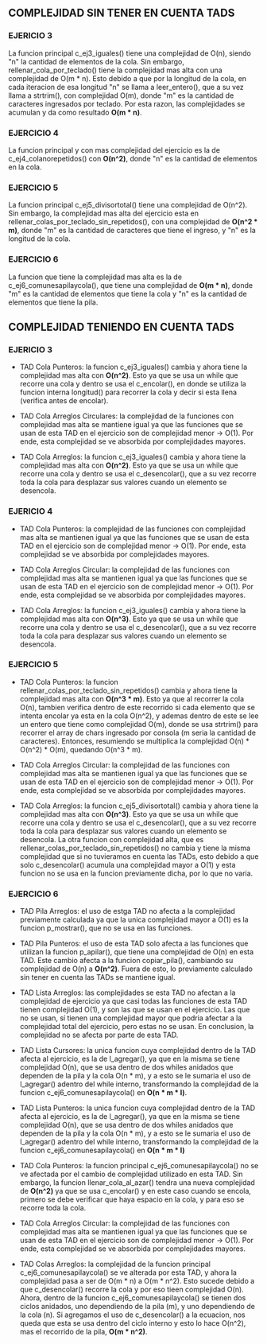 ## COMPLEJIDAD SIN TENER EN CUENTA TADS

### EJERICIO 3
La funcion principal c_ej3_iguales() tiene una complejidad de O(n), siendo "n" la cantidad de elementos de la cola.
Sin embargo, rellenar_cola_por_teclado() tiene la complejidad mas alta con una complejidad de O(m * n). Esto debido a que
por la longitud de la cola, en cada iteracion de esa longitud "n" se llama a leer_entero(), que a su vez llama a strtrim(),
con complejidad O(m), donde "m" es la cantidad de caracteres ingresados por teclado.
Por esta razon, las complejidades se acumulan y da como resultado **O(m * n)**.

### EJERCICIO 4
La funcion principal y con mas complejidad del ejercicio es la de c_ej4_colanorepetidos() con **O(n^2)**, donde "n"
es la cantidad de elementos en la cola.

### EJERCICIO 5
La funcion principal c_ej5_divisortotal() tiene una complejidad de O(n^2). Sin embargo, la complejidad
mas alta del ejercicio esta en rellenar_colas_por_teclado_sin_repetidos(), con una complejidad de **O(n^2 * m)**, donde
"m" es la cantidad de caracteres que tiene el ingreso, y "n" es la longitud de la cola. 

### EJERCICIO 6
La funcion que tiene la complejidad mas alta es la de c_ej6_comunesapilaycola(), que tiene una complejidad de **O(m * n)**,
donde "m" es la cantidad de elementos que tiene la cola y "n" es la cantidad de elementos que tiene la pila.



## COMPLEJIDAD TENIENDO EN CUENTA TADS

### EJERICIO 3
- TAD Cola Punteros: la funcion c_ej3_iguales() cambia y ahora tiene la complejidad mas alta con **O(n^2)**. Esto ya que se usa un while que recorre una cola y dentro se usa el c_encolar(), en donde se utiliza la funcion interna longitud() para recorrer la cola y decir si esta llena (verifica antes de encolar).

- TAD Cola Arreglos Circulares: la complejidad de la funciones con complejidad mas alta se mantiene igual ya que las funciones que se usan de esta TAD en el ejercicio son de complejidad menor -> O(1). Por ende, esta complejidad se ve absorbida por complejidades mayores.

- TAD Cola Arreglos: la funcion c_ej3_iguales() cambia y ahora tiene la complejidad mas alta con **O(n^2)**. Esto ya que se usa un while que recorre una cola y dentro se usa el c_desencolar(), que a su vez recorre toda la cola para desplazar sus valores cuando un elemento se desencola.

### EJERICIO 4
- TAD Cola Punteros: la complejidad de las funciones con complejidad mas alta se mantienen igual ya que las funciones que se usan de esta TAD en el ejercicio son de complejidad menor -> O(1). Por ende, esta complejidad se ve absorbida por complejidades mayores.

- TAD Cola Arreglos Circular: la complejidad de las funciones con complejidad mas alta se mantienen igual ya que las funciones que se usan de esta TAD en el ejercicio son de complejidad menor -> O(1). Por ende, esta complejidad se ve absorbida por complejidades mayores.

- TAD Cola Arreglos: la funcion c_ej3_iguales() cambia y ahora tiene la complejidad mas alta con **O(n^3)**. Esto ya que se usa un while que recorre una cola y dentro se usa el c_desencolar(), que a su vez recorre toda la cola para desplazar sus valores cuando un elemento se desencola.

### EJERCICIO 5
- TAD Cola Punteros: la funcion rellenar_colas_por_teclado_sin_repetidos() cambia y ahora tiene la complejidad mas alta con **O(n^3 * m)**. Esto ya que al recorrer la cola O(n), tambien verifica dentro de este recorrido si cada elemento que se intenta encolar ya esta en la cola O(n^2), y ademas dentro de este se lee un entero que tiene como complejidad O(m), donde se usa strtrim() para recorrer el array de chars ingresado por consola (m seria la cantidad de caracteres). Entonces, resumiendo se multiplica la complejidad O(n) * O(n^2) * O(m), quedando O(n^3 * m).

- TAD Cola Arreglos Circular: la complejidad de las funciones con complejidad mas alta se mantienen igual ya que las funciones que se usan de esta TAD en el ejercicio son de complejidad menor -> O(1). Por ende, esta complejidad se ve absorbida por complejidades mayores.

- TAD Cola Arreglos: la funcion c_ej5_divisortotal() cambia y ahora tiene la complejidad mas alta con **O(n^3)**. Esto ya que se usa un while que recorre una cola y dentro se usa el c_desencolar(), que a su vez recorre toda la cola para desplazar sus valores cuando un elemento se desencola. La otra funcion con complejidad alta, que es rellenar_colas_por_teclado_sin_repetidos() no cambia y tiene la misma complejidad que si no tuvieramos en cuenta las TADs, esto debido a que solo c_desencolar() acumula una complejidad mayor a O(1) y esta funcion no se usa en la funcion previamente dicha, por lo que no varia.

### EJERCICIO 6
- TAD Pila Arreglos: el uso de estga TAD no afecta a la complejidad previamente calculada ya que la unica complejidad mayor a O(1) es la funcion p_mostrar(), que no se usa en las funciones.

- TAD Pila Punteros: el uso de esta TAD solo afecta a las funciones que utilizan la funcion p_apilar(), que tiene una complejidad de O(n) en esta TAD. Este cambio afecta a la funcion copiar_pila(), cambiando su complejidad de O(n) a **O(n^2)**. Fuera de esto, lo previamente calculado sin tener en cuenta las TADs se mantiene igual.

- TAD Lista Arreglos: las complejidades se esta TAD no afectan a la complejidad de ejercicio ya que casi todas las funciones de esta TAD tienen complejidad O(1), y son las que se usan en el ejercicio. Las que no se usan, sí tienen una complejidad mayor que podria afectar a la complejidad total del ejercicio, pero estas no se usan. En conclusion, la complejidad no se afecta por parte de esta TAD.

- TAD Lista Cursores: la unica funcion cuya complejidad dentro de la TAD afecta al ejercicio, es la de l_agregar(), ya que en la misma se tiene complejidad O(n), que se usa dentro de dos whiles anidados que dependen de la pila y la cola O(n * m), y a esto se le sumaria el uso de l_agregar() adentro del while interno, transformando la complejidad de la funcion c_ej6_comunesapilaycola() en **O(n * m * l)**.

- TAD Lista Punteros: la unica funcion cuya complejidad dentro de la TAD afecta al ejercicio, es la de l_agregar(), ya que en la misma se tiene complejidad O(n), que se usa dentro de dos whiles anidados que dependen de la pila y la cola O(n * m), y a esto se le sumaria el uso de l_agregar() adentro del while interno, transformando la complejidad de la funcion c_ej6_comunesapilaycola() en **O(n * m * l)**

- TAD Cola Punteros: la funcion principal c_ej6_comunesapilaycola() no se ve afectada por el cambio de complejidad utilizado en esta TAD. Sin embargo, la funcion llenar_cola_al_azar() tendra una nueva complejidad de **O(n^2)** ya que se usa c_encolar() y en este caso cuando se encola, primero se debe verificar que haya espacio en la cola, y para eso se recorre toda la cola.

- TAD Cola Arreglos Circular: la complejidad de las funciones con complejidad mas alta se mantienen igual ya que las funciones que se usan de esta TAD en el ejercicio son de complejidad menor -> O(1). Por ende, esta complejidad se ve absorbida por complejidades mayores.

- TAD Colas Arreglos: la complejidad de la funcion principal c_ej6_comunesapilaycola() se ve alterada por esta TAD, y ahora la complejidad pasa a ser de O(m * n) a O(m * n^2). Esto sucede debido a que c_desencolar() recorre la cola y por eso tieen complejidad O(n). Ahora, dentro de la funcion c_ej6_comunesapilaycola() se tienen dos ciclos anidados, uno dependiendo de la pila (m), y uno dependiendo de la cola (n). Si agregamos el uso de c_desencolar() a la ecuacion, nos queda que esta se usa dentro del ciclo interno y esto lo hace O(n^2), mas el recorrido de la pila, **O(m * n^2)**.